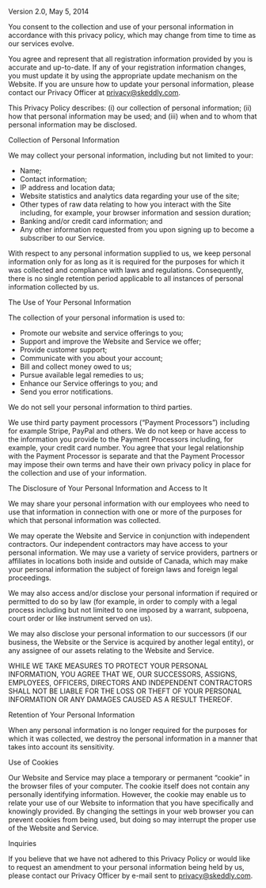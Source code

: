 Version 2.0, May 5, 2014

You consent to the collection and use of your personal information in accordance with this privacy policy, which may change from time to time as our services evolve.

You agree and represent that all registration information provided by you is accurate and up-to-date. If any of your registration information changes, you must update it by using the appropriate update mechanism on the Website.  If you are unsure how to update your personal information, please contact our Privacy Officer at privacy@skeddly.com.

This Privacy Policy describes: (i) our collection of personal information; (ii) how that personal information may be used; and (iii) when and to whom that personal information may be disclosed.

Collection of Personal Information

We may collect your personal information, including but not limited to your:

* Name;
* Contact information;
* IP address and location data;
* Website statistics and analytics data regarding your use of the site;
* Other types of raw data relating to how you interact with the Site including, for example, your browser information and session duration;
* Banking and/or credit card information; and
* Any other information requested from you upon signing up to become a subscriber to our Service.

With respect to any personal information supplied to us, we keep personal information only for as long as it is required for the purposes for which it was collected and compliance with laws and regulations.  Consequently, there is no single retention period applicable to all instances of personal information collected by us.

The Use of Your Personal Information

The collection of your personal information is used to:

* Promote our website and service offerings to you; 
* Support and improve the Website and Service we offer;
* Provide customer support; 
* Communicate with you about your account;
* Bill and collect money owed to us;
* Pursue available legal remedies to us;
* Enhance our Service offerings to you; and
* Send you error notifications. 

We do not sell your personal information to third parties. 

We use third party payment processors (“Payment Processors”) including for example Stripe, PayPal and others. We do not keep or have access to the information you provide to the Payment Processors including, for example, your credit card number.  You agree that your legal relationship with the Payment Processor is separate and that the Payment Processor may impose their own terms and have their own privacy policy in place for the collection and use of your information. 

The Disclosure of Your Personal Information and Access to It

We may share your personal information with our employees who need to use that information in connection with one or more of the purposes for which that personal information was collected.

We may operate the Website and Service in conjunction with independent contractors. Our independent contractors may have access to your personal information. We may use a variety of service providers, partners or affiliates in locations both inside and outside of Canada, which may make your personal information the subject of foreign laws and foreign legal proceedings.

We may also access and/or disclose your personal information if required or permitted to do so by law (for example, in order to comply with a legal process including but not limited to one imposed by a warrant, subpoena, court order or like instrument served on us).

We may also disclose your personal information to our successors (if our business, the Website or the Service is acquired by another legal entity), or any assignee of our assets relating to the Website and Service.

WHILE WE TAKE MEASURES TO PROTECT YOUR PERSONAL INFORMATION, YOU AGREE THAT WE, OUR SUCCESSORS, ASSIGNS, EMPLOYEES, OFFICERS, DIRECTORS AND INDEPENDENT CONTRACTORS SHALL NOT BE LIABLE FOR THE LOSS OR THEFT OF YOUR PERSONAL INFORMATION OR ANY DAMAGES CAUSED AS A RESULT THEREOF.

Retention of Your Personal Information 

When any personal information is no longer required for the purposes for which it was collected, we destroy the personal information in a manner that takes into account its sensitivity.

Use of Cookies

Our Website and Service may place a temporary or permanent “cookie” in the browser files of your computer.  The cookie itself does not contain any personally identifying information.  However, the cookie may enable us to relate your use of our Website to information that you have specifically and knowingly provided.  By changing the settings in your web browser you can prevent cookies from being used, but doing so may interrupt the proper use of the Website and Service.

Inquiries

If you believe that we have not adhered to this Privacy Policy or would like to request an amendment to your personal information being held by us, please contact our Privacy Officer by e-mail sent to privacy@skeddly.com. 
